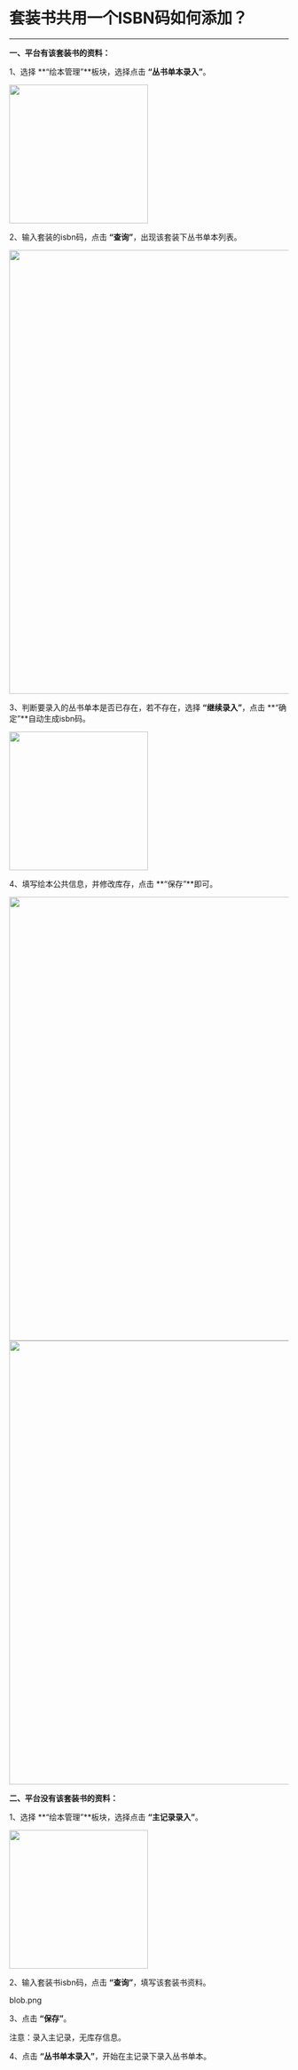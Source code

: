 # 套装书共用一个ISBN码如何添加？
-----
**一、平台有该套装书的资料：**

1、选择 **“绘本管理”**板块，选择点击 **“丛书单本录入”**。

<img src="https://qudulib.oss-cn-shanghai.aliyuncs.com/%E5%B1%8F%E5%B9%95%E5%BF%AB%E7%85%A7%202019-09-27%20%E4%B8%8A%E5%8D%8811.26.12.png" width="250" hegiht="150" align=center />

2、输入套装的isbn码，点击 **“查询”**，出现该套装下丛书单本列表。

<img src="https://qudulib.oss-cn-shanghai.aliyuncs.com/%E5%B1%8F%E5%B9%95%E5%BF%AB%E7%85%A7%202019-09-11%20%E4%B8%8A%E5%8D%8811.38.11.png" width="800" hegiht="500" align=center />

3、判断要录入的丛书单本是否已存在，若不存在，选择 **“继续录入”**，点击 **“确定”**自动生成isbn码。

<img src="https://qudulib.oss-cn-shanghai.aliyuncs.com/%E5%B1%8F%E5%B9%95%E5%BF%AB%E7%85%A7%202019-09-11%20%E4%B8%8A%E5%8D%8811.38.27.png" width="250" hegiht="150" align=center />

4、填写绘本公共信息，并修改库存，点击 **“保存”**即可。

<img src="https://qudulib.oss-cn-shanghai.aliyuncs.com/%E5%B1%8F%E5%B9%95%E5%BF%AB%E7%85%A7%202019-09-11%20%E4%B8%8A%E5%8D%8811.38.59.png" width="800" hegiht="500" align=center />

<img src="https://qudulib.oss-cn-shanghai.aliyuncs.com/%E5%B1%8F%E5%B9%95%E5%BF%AB%E7%85%A7%202019-09-11%20%E4%B8%8A%E5%8D%8811.32.31.png" width="800" hegiht="500" align=center />


**二、平台没有该套装书的资料：**

1、选择 **“绘本管理”**板块，选择点击 **“主记录录入”**。

<img src="https://qudulib.oss-cn-shanghai.aliyuncs.com/%E5%B1%8F%E5%B9%95%E5%BF%AB%E7%85%A7%202019-09-27%20%E4%B8%8A%E5%8D%8811.32.25.png" width="250" hegiht="150" align=center />

2、输入套装书isbn码，点击 **“查询”**，填写该套装书资料。

blob.png

3、点击 **“保存”**。

注意：录入主记录，无库存信息。

4、点击 **“丛书单本录入”**，开始在主记录下录入丛书单本。








